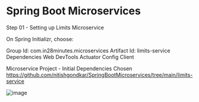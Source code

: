# Spring Boot Microservices

Step 01 - Setting up Limits Microservice

On Spring Initializr, choose:

Group Id: com.in28minutes.microservices
Artifact Id: limits-service
Dependencies
Web
DevTools
Actuator
Config Client

Microservice Project - Initial Dependencies Chosen
https://github.com/nitishgondkar/SpringBootMicroservices/tree/main/limits-service

![image](https://user-images.githubusercontent.com/28915699/119313247-f5cb8380-bc90-11eb-80f3-37df005c5c34.png)
